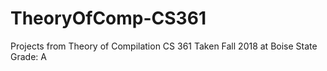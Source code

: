 # TheoryOfComp-CS361
Projects from Theory of Compilation CS 361
Taken Fall 2018 at Boise State 
Grade: A
